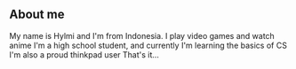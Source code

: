 ## About me
My name is Hylmi and I'm from Indonesia. I play video games and watch anime
I'm a high school student, and currently I'm learning the basics of CS
I'm also a proud thinkpad user
That's it...
